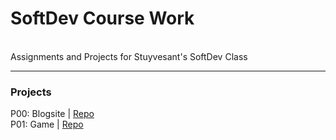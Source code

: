 # SoftDev Course Work
<br>Assignments and Projects for Stuyvesant's SoftDev Class

------

### Projects
P00: Blogsite | [Repo](https://github.com/AAWorks/BaaTimeBlogs "BaaTime Blogs") <br>
P01: Game | [Repo](https://github.com/acontreras/astromon "Astromon")
